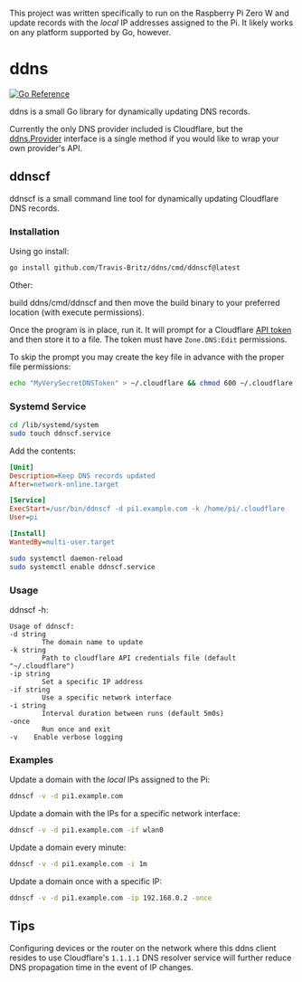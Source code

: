 This project was written specifically to run on the Raspberry Pi Zero W and update records with the _local_ IP addresses assigned to the Pi. It likely works on any platform supported by Go, however.

# ddns

[![Go Reference](https://pkg.go.dev/badge/github.com/Travis-Britz/ddns.svg)](https://pkg.go.dev/github.com/Travis-Britz/ddns)

ddns is a small Go library for dynamically updating DNS records.

Currently the only DNS provider included is Cloudflare,
but the [ddns.Provider](https://pkg.go.dev/github.com/Travis-Britz/ddns#Provider) interface is a single method if you would like to wrap your own provider's API.

## ddnscf

ddnscf is a small command line tool for dynamically updating Cloudflare DNS records.

### Installation

Using go install:

```bash
go install github.com/Travis-Britz/ddns/cmd/ddnscf@latest
```

Other:

build ddns/cmd/ddnscf and then move the build binary to your preferred location (with execute permissions).

Once the program is in place, run it. It will prompt for a Cloudflare [API token](https://dash.cloudflare.com/profile/api-tokens) and then store it to a file. The token must have `Zone.DNS:Edit` permissions.

To skip the prompt you may create the key file in advance with the proper file permissions:

```bash
echo "MyVerySecretDNSToken" > ~/.cloudflare && chmod 600 ~/.cloudflare
```

### Systemd Service

```sh
cd /lib/systemd/system
sudo touch ddnscf.service
```

Add the contents:

```ini
[Unit]
Description=Keep DNS records updated
After=network-online.target

[Service]
ExecStart=/usr/bin/ddnscf -d pi1.example.com -k /home/pi/.cloudflare
User=pi

[Install]
WantedBy=multi-user.target
```

```sh
sudo systemctl daemon-reload
sudo systemctl enable ddnscf.service
```

### Usage

ddnscf -h:

    Usage of ddnscf:
    -d string
            The domain name to update
    -k string
            Path to cloudflare API credentials file (default "~/.cloudflare")
    -ip string
            Set a specific IP address
    -if string
            Use a specific network interface
    -i string
            Interval duration between runs (default 5m0s)
    -once
            Run once and exit
    -v    Enable verbose logging

### Examples

Update a domain with the _local_ IPs assigned to the Pi:

```sh
ddnscf -v -d pi1.example.com
```

Update a domain with the IPs for a specific network interface:

```sh
ddnscf -v -d pi1.example.com -if wlan0
```

Update a domain every minute:

```sh
ddnscf -v -d pi1.example.com -i 1m
```

Update a domain once with a specific IP:

```sh
ddnscf -v -d pi1.example.com -ip 192.168.0.2 -once
```

## Tips

Configuring devices or the router on the network where this ddns client resides to use Cloudflare's `1.1.1.1` DNS resolver service will further reduce DNS propagation time in the event of IP changes.
